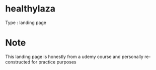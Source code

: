 # healthylaza
Type : landing page
# Note
This landing page is honestly from a udemy course and personally re-constructed for practice purposes
